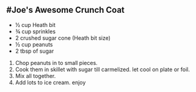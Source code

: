 ﻿#Joe's Awesome Crunch Coat
---

* ½ cup Heath bit
* ¾ cup sprinkles
* 2 crushed sugar cone (Heath bit size)
* ½ cup peanuts
* 2 tbsp of sugar

1. Chop peanuts in to small pieces. 
2. Cook them in skillet with sugar till carmelized. let cool on plate or foil. 
3. Mix all together. 
4. Add lots to ice cream. enjoy
